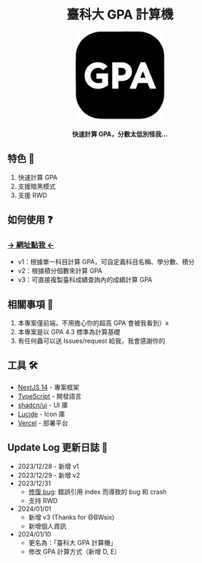 <div align="center">

# 臺科大 GPA 計算機

  <img width="200" src="src/app/icon.png" alt="logo">

#### 快速計算 GPA，分數太低別怪我...

</div>

## 特色 🗿

1. 快速計算 GPA
2. 支援暗黑模式
3. 支援 RWD

## 如何使用 ❓

### [→ 網址點我 ←](https://gpa-calculator-vert.vercel.app/)

- v1：根據單一科目計算 GPA，可自定義科目名稱、學分數、積分
- v2：根據積分個數來計算 GPA
- v3：可直接複製臺科成績查詢內的成績計算 GPA

## 相關事項 📣

1. 本專案僅前端，不用擔心你的超高 GPA 會被我看到）x
2. 本專案是以 GPA 4.3 標準為計算基礎
3. 有任何蟲可以送 Issues/request 給我，我會感謝你的

## 工具 🛠️

- [NextJS 14](https://nextjs.org/) - 專案框架
- [TypeScript](https://www.typescriptlang.org/) - 開發語言
- [shadcn/ui](https://ui.shadcn.com/) - UI 庫
- [Lucide](https://lucide.dev/) - Icon 庫
- [Vercel](https://vercel.com/) - 部署平台

## Update Log 更新日誌 👣

- 2023/12/28 - 新增 v1
- 2023/12/29 - 新增 v2
- 2023/12/31
  - [修復 bug](https://github.com/viiccwen/GPA-calculator/issues/1): 錯誤引用 index 而導致的 bug 和 crash
  - 支持 RWD
- 2024/01/01
  - 新增 v3 (Thanks for @BWsix)
  - 新增個人資訊
- 2024/01/10
  - 更名為：「臺科大 GPA 計算機」
  - 修改 GPA 計算方式（新增 D, E）
